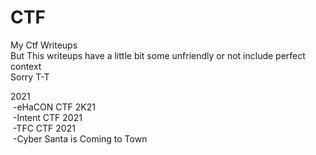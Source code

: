 # CTF
My Ctf Writeups<br>
But This writeups have a little bit some unfriendly or not include perfect context<br>
Sorry T-T

2021<br> 
&nbsp;-eHaCON CTF 2K21<br>
&nbsp;-Intent CTF 2021<br>
&nbsp;-TFC CTF 2021<br>
&nbsp;-Cyber Santa is Coming to Town<br>

 

